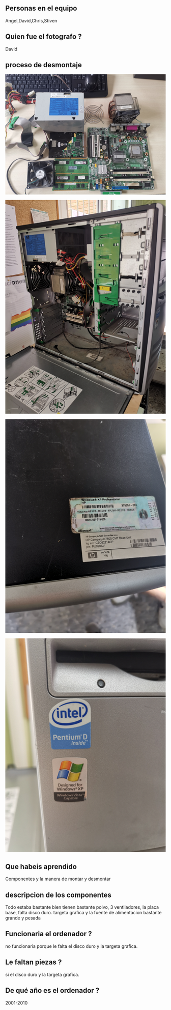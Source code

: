 ## Personas en el equipo

Angel,David,Chris,Stiven



## Quien fue el fotografo ?

David

## proceso de desmontaje

![](https://github.com/DavidMenCam/1er-trimestre/blob/main/IMG_20210929_124718_1.jpg)

![](https://github.com/DavidMenCam/1er-trimestre/blob/main/IMG_20210929_114820.jpg)

![](https://github.com/DavidMenCam/1er-trimestre/blob/main/IMG_20210929_114922.jpg)

![](https://github.com/DavidMenCam/1er-trimestre/blob/main/IMG_20210929_114925.jpg)


## Que habeis aprendido

Componentes y la manera de montar y desmontar

## descripcion de los componentes

Todo estaba bastante bien tienen bastante polvo, 3 ventiladores, la placa base, falta disco duro. targeta grafica y la fuente de alimentacion bastante grande y pesada

## Funcionaria el ordenador ?

no funcionaria porque le falta el disco duro y la targeta grafica.

## Le faltan piezas ?

si el disco duro y la targeta grafica.

## De qué año es el ordenador ?

2001-2010
